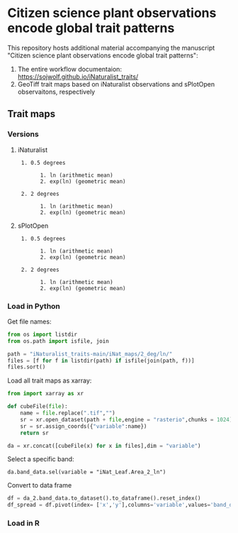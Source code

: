 # Citizen science plant observations encode global trait patterns

This repository hosts additional material accompanying the manuscript "Citizen science plant observations encode global trait patterns":

  1. The entire workflow documentaion: https://sojwolf.github.io/iNaturalist_traits/
  2. GeoTiff trait maps based on iNaturalist observations and sPlotOpen observaitons, respectively

## Trait maps

### Versions

1. iNaturalist

        1. 0.5 degrees

              1. ln (arithmetic mean)
              2. exp(ln) (geometric mean)

        2. 2 degrees

              1. ln (arithmetic mean)
              2. exp(ln) (geometric mean)

2. sPlotOpen

        1. 0.5 degrees

              1. ln (arithmetic mean)
              2. exp(ln) (geometric mean)

        2. 2 degrees
        
              1. ln (arithmetic mean)
              2. exp(ln) (geometric mean)

### Load in Python

Get file names:

```python
from os import listdir
from os.path import isfile, join

path = "iNaturalist_traits-main/iNat_maps/2_deg/ln/"
files = [f for f in listdir(path) if isfile(join(path, f))]
files.sort()
```
Load all trait maps as xarray:
```python
from import xarray as xr

def cubeFile(file):
    name = file.replace(".tif","")
    sr = xr.open_dataset(path + file,engine = "rasterio",chunks = 1024).sel(band = 1)
    sr = sr.assign_coords({"variable":name})
    return sr

da = xr.concat([cubeFile(x) for x in files],dim = "variable")
```
Select a specific band:
```
da.band_data.sel(variable = "iNat_Leaf.Area_2_ln")
```
Convert to data frame

```python
df = da_2.band_data.to_dataset().to_dataframe().reset_index()
df_spread = df.pivot(index= ['x','y'],columns='variable',values='band_data').reset_index()
```


### Load in R
